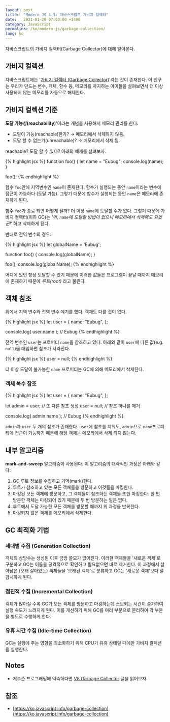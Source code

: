 ```yaml
---
layout: post
title:  "Modern JS 4.3: 자바스크립트 가비지 컬렉터"
date:   2021-01-20 07:00:00 +1400
category: JavaScript
permalink: /ko/modern-js/garbage-collection/
lang: ko
---
```


자바스크립트의 가비지 컬렉터(Garbage Collector)에 대해 알아본다.

## 가비지 컬렉션

자바스크립트에는 '[가비지 컬렉터 (Garbage Collector)](https://en.wikipedia.org/wiki/Garbage_collection_(computer_science))'라는 것이 존재한다. 이 친구는 우리가 만드는 변수, 객체, 함수 등, 메모리를 차지하는 아이들을 살펴보면서 더 이상 사용되지 않는 메모리를 자동으로 해제한다.

## 가비지 컬렉션 기준

**도달 가능성(reachability)**'이라는 개념을 사용해서 메모리 관리를 한다.

- 도달이 가능(reachable)한가? → 메모리에서 삭제하지 않음.
- 도달 할 수 없는가(unreachable)? → 메모리에서 삭제 됨.

reachable? 도달 할 수 있다? 아래의 예제를 살펴보자.

{% highlight jsx %}
function foo() {
	let name = "Eubug";
	console.log(name);
}

foo();
{% endhighlight %}

함수 `foo`안에 지역변수인 `name`이 존재한다. 함수가 실행되는 동안 `name`이라는 변수에 접근이 가능하다 (도달 가능). 그렇기 때문에 함수가 실행되는 동안 `name`은 메모리에 존재하게 된다.

함수 `foo`가 종료 되면 어떻게  될까? 더 이상 `name`에 도달할 수가 없다. 그렇기 때문에 가비지 컬렉터(이하 GC)는 *'아, `name`에 도달할 방법이 없으니 메모리에서 삭제해도 되겠군!'* 하고 삭제하게 된다.

반대로 전역 변수의 경우:

{% highlight jsx %}
let globalName = 'Eubug';

function foo() {
	console.log(globalName);
}

foo();
console.log(globalName);
{% endhighlight %}

어디에 있던 항상 도달할 수 있기 때문에 이러한 값들은 프로그램이 끝날 때까지 메모리에 존재하기 때문에 *루트(root)* 라고 불린다.

## 객체 참조

위에서 지역 변수와 전역 변수 얘기를 했다. 객체도 다를 것이 없다.

{% highlight jsx %}
let user = {
	name: "Eubug",
};

console.log( user.name ); // Eubug
{% endhighlight %}

전역 변수인 `user`는 프로퍼티 `name`을 참조하고 있다. 아래와 같이 `user`에 다른 값(e.g. `null`)을 대입하면 참조가 사라진다.

{% highlight jsx %}
user = null;
{% endhighlight %}

더 이상 도달이 불가능한 `name` 프로퍼티는 GC에 의해 메모리에서 삭제된다.

### 객체 복수 참조

{% highlight jsx %}
let user = {
	name: "Eubug",
};

let admin = user; // 또 다른 참조 생성
user = null; // 참조 하나를 제거

console.log( admin.name ); // Eubug
{% endhighlight %}

`admin`과 `user` 두 개의 참조가 존재한다. `user`에 참조를 지워도, `admin`으로 `name`프로퍼티에 접근이 가능하기 때문에 해당 객체는 메모리에서 삭제 되지 않는다.

## 내부 알고리즘

**mark-and-sweep** 알고리즘이 사용된다. 이 알고리즘의 대략적인 과정은 아래와 같다:

1. GC 루트 정보를 수집하고 기억(mark)한다.
2. 루트가 참조하고 있는 모든 객체들을 방문하고 이것들을 마킹한다.
3. 마킹된 모든 객체에 방문하고, 그 객체들이 참조하는 객체들 또한 마킹한다. 한 번 방문한 객체는 마킹되어 있기 때문에 두 번 방문하는 일은 없다.
4. 루트에서 도달 가능한 모든 객체를 방문할 때까지 위 과정을 반복한다.
5. 마킹되지 않은 객체를 메모리에서 삭제한다.

## GC 최적화 기법

### 세대별 수집 (Generation Collection)

객체의 상당수는 생성된 이후 금방 쓸모가 없어진다. 이러한 객체들을 '새로운 객체'로 구분하고 GC는 이들을 공격적으로 확인하고 필요없으면 바로 제거한다. 이 과정에서 살아남은 (오래 살아있는) 객체들을 '오래된 객체'로 분류하고 GC는 '새로운 객체'보다 덜 감시하게 된다.

### 점진적 수집 (Incremental Collection)

객체가 많아질 수록 GC가 모든 객체를 방문하고 마킹하는데 소모되는 시간이 증가하여 실행 속도가 느려지게 된다. 이를 개선하기 위해 GC를 여러 부분으로 분리하여 각 부분을 별도로 수행하게 한다.

### 유휴 시간 수집 (Idle-time Collection)

GC는 실행에 주는 영향을 최소화하기 위해 CPU가 유휴 상태일 때에만 가비지 컬렉션을 실행한다.

## Notes

- 저수준 프로그래밍에 익숙하다면 [V8 Garbage Collector](http://jayconrod.com/posts/55/a-tour-of-v8-garbage-collection) 글을 읽어보자.

## 참조
- [https://ko.javascript.info/garbage-collection](https://ko.javascript.info/garbage-collection)